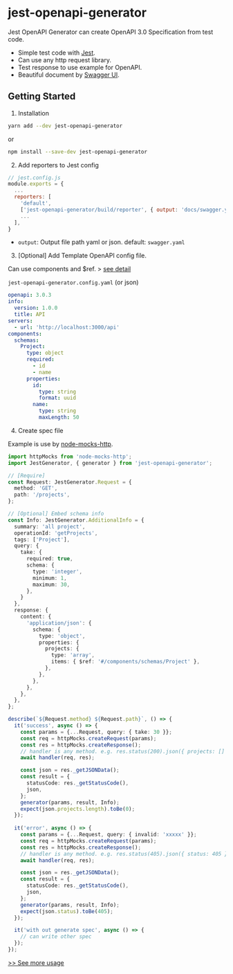 # jest-openapi-generator

Jest OpenAPI Generator can create OpenAPI 3.0 Specification from test code. 

- Simple test code with [Jest](https://github.com/facebook/jest).
- Can use any http request library.
- Test response to use example for OpenAPI.
- Beautiful document by [Swagger UI](https://swagger.io/tools/swagger-ui/).


## Getting Started

1. Installation

```bash
yarn add --dev jest-openapi-generator
```

or

```bash
npm install --save-dev jest-openapi-generator
```

2. Add reporters to Jest config

```.js
// jest.config.js
module.exports = {
  ...
  reporters: [
    'default',
    ['jest-openapi-generator/build/reporter', { output: 'docs/swagger.yaml' }],
    ...
  ],
}
```

- `output`: Output file path yaml or json.  default: `swagger.yaml`

3. [Optional] Add Template OpenAPI config file.

Can use components and $ref. > [see detail](https://swagger.io/docs/specification/components/)


`jest-openapi-generator.config.yaml` (or json)
```yaml
openapi: 3.0.3
info:
  version: 1.0.0
  title: API
servers:
  - url: 'http://localhost:3000/api'
components:
  schemas:
    Project:
      type: object
      required:
        - id
        - name
      properties:
        id:
          type: string
          format: uuid
        name:
          type: string
          maxLength: 50
```

4. Create spec file

Example is use by [node-mocks-http](https://github.com/howardabrams/node-mocks-http).

```ts
import httpMocks from 'node-mocks-http';
import JestGenerator, { generator } from 'jest-openapi-generator';

// [Require]
const Request: JestGenerator.Request = {
  method: 'GET',
  path: '/projects',
};

// [Optional] Embed schema info
const Info: JestGenerator.AdditionalInfo = {
  summary: 'all project',
  operationId: 'getProjects',
  tags: ['Project'],
  query: {
    take: {
      required: true,
      schema: {
        type: 'integer',
        minimum: 1,
        maximum: 30,
      },
    }
  },
  response: {
    content: {
      'application/json': {
        schema: {
          type: 'object',
          properties: {
            projects: {
              type: 'array',
              items: { $ref: '#/components/schemas/Project' },
            },
          },
        },
      },
    },
  },
};

describe(`${Request.method} ${Request.path}`, () => {
  it('success', async () => {
    const params = {...Request, query: { take: 30 }};
    const req = httpMocks.createRequest(params);
    const res = httpMocks.createResponse();
    // handler is any method. e.g. res.status(200).json({ projects: [] });
    await handler(req, res);

    const json = res._getJSONData();
    const result = { 
      statusCode: res._getStatusCode(),
      json,
    };
    generator(params, result, Info);
    expect(json.projects.length).toBe(0);
  });
  
  it('error', async () => {
    const params = {...Request, query: { invalid: 'xxxxx' }};
    const req = httpMocks.createRequest(params);
    const res = httpMocks.createResponse();
    // handler is any method. e.g. res.status(405).json({ status: 405 });
    await handler(req, res);

    const json = res._getJSONData();
    const result = { 
      statusCode: res._getStatusCode(),
      json,
    };
    generator(params, result, Info);
    expect(json.status).toBe(405);
  });

  it('with out generate spec', async () => {
    // can write other spec
  });
});
```

[>> See more usage](./src/generator.test.ts)
